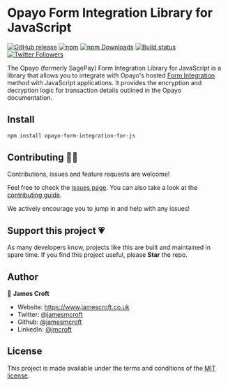 # Opayo Form Integration Library for JavaScript 

[![GitHub release](https://img.shields.io/github/release/jamesmcroft/opayo-form-integration-for-js.svg)](https://github.com/jamesmcroft/opayo-form-integration-for-js/releases)
[![npm](https://img.shields.io/npm/v/opayo-form-integration-for-js.svg)](https://www.npmjs.com/package/opayo-form-integration-for-js)
[![npm Downloads](https://img.shields.io/npm/dt/opayo-form-integration-for-js.svg)](https://www.npmjs.com/package/opayo-form-integration-for-js)
[![Build status](https://github.com/jamesmcroft/opayo-form-integration-for-js/actions/workflows/ci.yml/badge.svg?branch=main)](https://github.com/jamesmcroft/opayo-form-integration-for-js/actions/workflows/ci.yml)
[![Twitter Followers](https://img.shields.io/twitter/follow/jamesmcroft?label=follow%20%40jamesmcroft&style=flat)](https://twitter.com/jamesmcroft)

The Opayo (formerly SagePay) Form Integration Library for JavaScript is a library that allows you to integrate with Opayo's hosted [Form Integration](https://www.opayo.co.uk/support/12/36/opayo-form#:~:text=Why%20choose%20Opayo%20Form%3F%20The%20Form%20integration%20is,from%20your%20shoppers%20on%20our%20hosted%20payment%20pages.) method with JavaScript applications. It provides the encryption and decryption logic for transaction details outlined in the Opayo documentation.

## Install

```sh
npm install opayo-form-integration-for-js
```

## Contributing 🤝🏻

Contributions, issues and feature requests are welcome!

Feel free to check the [issues page](https://github.com/jamesmcroft/opayo-form-integration-for-js/issues). You can also take a look at the [contributing guide](https://github.com/jamesmcroft/opayo-form-integration-for-js/blob/main/CONTRIBUTING.md).

We actively encourage you to jump in and help with any issues!

## Support this project 💗

As many developers know, projects like this are built and maintained in spare time. If you find this project useful, please **Star** the repo.

## Author

👤 **James Croft**

* Website: https://www.jamescroft.co.uk
* Twitter: [@jamesmcroft](https://twitter.com/jamesmcroft)
* Github: [@jamesmcroft](https://github.com/jamesmcroft)
* LinkedIn: [@jmcroft](https://linkedin.com/in/jmcroft)

## License

This project is made available under the terms and conditions of the [MIT license](LICENSE).
